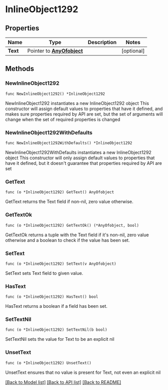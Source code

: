# InlineObject1292

## Properties

Name | Type | Description | Notes
------------ | ------------- | ------------- | -------------
**Text** | Pointer to [**AnyOfobject**](anyOf&lt;object&gt;.md) |  | [optional] 

## Methods

### NewInlineObject1292

`func NewInlineObject1292() *InlineObject1292`

NewInlineObject1292 instantiates a new InlineObject1292 object
This constructor will assign default values to properties that have it defined,
and makes sure properties required by API are set, but the set of arguments
will change when the set of required properties is changed

### NewInlineObject1292WithDefaults

`func NewInlineObject1292WithDefaults() *InlineObject1292`

NewInlineObject1292WithDefaults instantiates a new InlineObject1292 object
This constructor will only assign default values to properties that have it defined,
but it doesn't guarantee that properties required by API are set

### GetText

`func (o *InlineObject1292) GetText() AnyOfobject`

GetText returns the Text field if non-nil, zero value otherwise.

### GetTextOk

`func (o *InlineObject1292) GetTextOk() (*AnyOfobject, bool)`

GetTextOk returns a tuple with the Text field if it's non-nil, zero value otherwise
and a boolean to check if the value has been set.

### SetText

`func (o *InlineObject1292) SetText(v AnyOfobject)`

SetText sets Text field to given value.

### HasText

`func (o *InlineObject1292) HasText() bool`

HasText returns a boolean if a field has been set.

### SetTextNil

`func (o *InlineObject1292) SetTextNil(b bool)`

 SetTextNil sets the value for Text to be an explicit nil

### UnsetText
`func (o *InlineObject1292) UnsetText()`

UnsetText ensures that no value is present for Text, not even an explicit nil

[[Back to Model list]](../README.md#documentation-for-models) [[Back to API list]](../README.md#documentation-for-api-endpoints) [[Back to README]](../README.md)


